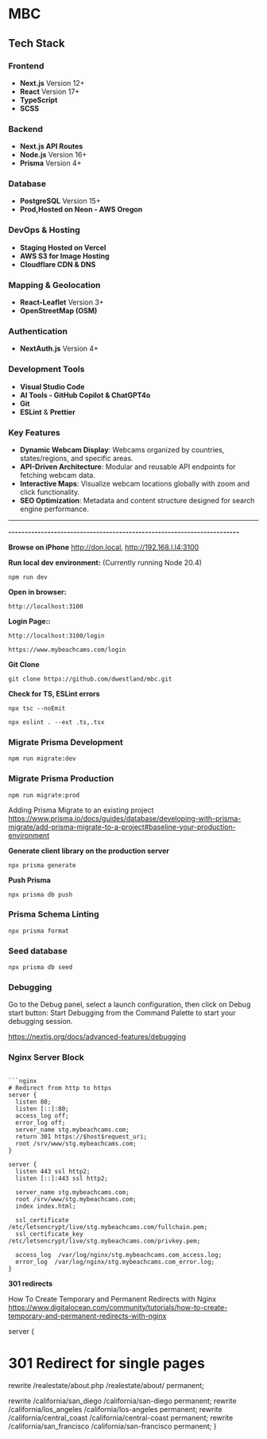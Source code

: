 # MBC

## **Tech Stack**

### **Frontend**

- **Next.js** Version 12+
- **React** Version 17+
- **TypeScript**
- **SCSS**

### **Backend**

- **Next.js API Routes**
- **Node.js** Version 16+
- **Prisma** Version 4+

### **Database**

- **PostgreSQL** Version 15+
- **Prod,Hosted on Neon - AWS Oregon**

### **DevOps & Hosting**

- **Staging Hosted on Vercel**
- **AWS S3 for Image Hosting**
- **Cloudflare CDN & DNS**

### **Mapping & Geolocation**

- **React-Leaflet** Version 3+
- **OpenStreetMap (OSM)**

### **Authentication**

- **NextAuth.js** Version 4+

### **Development Tools**

- **Visual Studio Code**
- **AI Tools - GitHub Copilot & ChatGPT4o**
- **Git**
- **ESLint** & **Prettier**

### **Key Features**

- **Dynamic Webcam Display**: Webcams organized by countries, states/regions, and specific areas.
- **API-Driven Architecture**: Modular and reusable API endpoints for fetching webcam data.
- **Interactive Maps**: Visualize webcam locations globally with zoom and click functionality.
- **SEO Optimization**: Metadata and content structure designed for search engine performance.

---

**-----------------------------------------------------------------------**

**Browse on iPhone**
http://don.local, http://192.168.l.l4:3100

**Run local dev environment:** (Currently running Node 20.4)

```
npm run dev
```

**Open in browser:**

```
http://localhost:3100
```

**Login Page::**

```
http://localhost:3100/login
```

```
https://www.mybeachcams.com/login
```

**Git Clone**

```
git clone https://github.com/dwestland/mbc.git
```

**Check for TS, ESLint errors**

```
npx tsc --noEmit

npx eslint . --ext .ts,.tsx
```

### Migrate Prisma Development

```
npm run migrate:dev
```

### Migrate Prisma Production

```
npm run migrate:prod
```

Adding Prisma Migrate to an existing project
https://www.prisma.io/docs/guides/database/developing-with-prisma-migrate/add-prisma-migrate-to-a-project#baseline-your-production-environment

**Generate client library on the production server**

```
npx prisma generate
```

**Push Prisma**

```
npx prisma db push
```

### Prisma Schema Linting

```
npx prisma format
```

### Seed database

```
npx prisma db seed
```

### Debugging

Go to the Debug panel, select a launch configuration, then click on Debug start button: Start Debugging from the Command Palette to start your debugging session.

https://nextjs.org/docs/advanced-features/debugging

### Nginx Server Block

````

```nginx
# Redirect from http to https
server {
  listen 80;
  listen [::]:80;
  access_log off;
  error_log off;
  server_name stg.mybeachcams.com;
  return 301 https://$host$request_uri;
  root /srv/www/stg.mybeachcams.com;
}

server {
  listen 443 ssl http2;
  listen [::]:443 ssl http2;

  server_name stg.mybeachcams.com;
  root /srv/www/stg.mybeachcams.com;
  index index.html;

  ssl_certificate /etc/letsencrypt/live/stg.mybeachcams.com/fullchain.pem;
  ssl_certificate_key /etc/letsencrypt/live/stg.mybeachcams.com/privkey.pem;

  access_log  /var/log/nginx/stg.mybeachcams.com_access.log;
  error_log  /var/log/nginx/stg.mybeachcams.com_error.log;
}
````

**301 redirects**

How To Create Temporary and Permanent Redirects with Nginx
https://www.digitalocean.com/community/tutorials/how-to-create-temporary-and-permanent-redirects-with-nginx

server {

# 301 Redirect for single pages

rewrite /realestate/about.php /realestate/about/ permanent;

rewrite /california/san_diego /california/san-diego permanent;
rewrite /california/los_angeles /california/los-angeles permanent;
rewrite /california/central_coast /california/central-coast permanent;
rewrite /california/san_francisco /california/san-francisco permanent;
}

